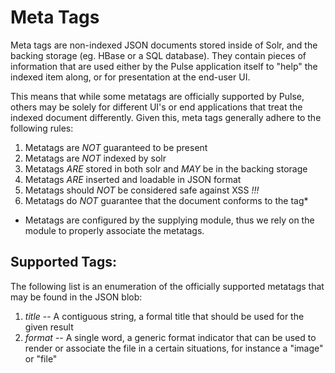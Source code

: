 # Meta Tags

Meta tags are non-indexed JSON documents stored inside of Solr, and the backing
storage (eg. HBase or a SQL database). They contain pieces of information that
are used either by the Pulse application itself to "help" the indexed item
along, or for presentation at the end-user UI.

This means that while some metatags are officially supported by Pulse, others
may be solely for different UI's or end applications that treat the indexed
document differently. Given this, meta tags generally adhere to the following
rules:

1. Metatags are *NOT* guaranteed to be present
2. Metatags are *NOT* indexed by solr
3. Metatags *ARE* stored in both solr and *MAY* be in the backing storage
4. Metatags *ARE* inserted and loadable in JSON format
5. Metatags should *NOT* be considered safe against XSS _!!!_
6. Metatags do *NOT* guarantee that the document conforms to the tag*
 
 * Metatags are configured by the supplying module, thus we rely on the
 module to properly associate the metatags.

## Supported Tags:

The following list is an enumeration of the officially supported metatags that
may be found in the JSON blob:

1. _title_ -- A contiguous string, a formal title that should be used for the given result
2. _format_  -- A single word, a generic format indicator that can be used to render or associate the file in a certain situations, for instance a "image" or "file"